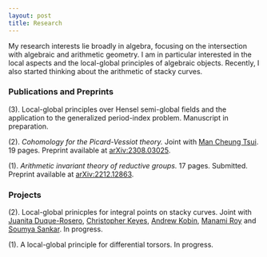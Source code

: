 ```yaml
---
layout: post
title: Research
---
```

My research interests lie broadly in algebra, focusing on the intersection with algebraic and arithmetic geometry. 
I am in particular interested in the local aspects and the local-global principles of algebraic objects. Recently, I also started thinking about the arithmetic of stacky curves. 

### Publications and Preprints

(3). Local-global principles over Hensel semi-global fields and the application to the generalized period-index problem. Manuscript in preparation.

(2). _Cohomology for the Picard-Vessiot theory._ Joint with [Man Cheung Tsui](https://manctsui.github.io/index.html). 19 pages. Preprint available at [arXiv:2308.03025](https://arxiv.org/abs/2308.03025).

(1). _Arithmetic invariant theory of reductive groups._ 17 pages. Submitted. Preprint available at [arXiv:2212.12863](https://arxiv.org/abs/2212.12863).


### Projects

(2). Local-global prinicples for integral points on stacky curves. Joint with [Juanita Duque-Rosero](https://juanitaduquer.github.io), [Christopher Keyes](https://c-keyes.github.io), [Andrew Kobin](https://www.andrewkobin.com), [Manami Roy](https://faculty.fordham.edu/mroy17/) and [Soumya Sankar](https://sites.google.com/site/soumya3sankar/). In progress. 

(1). A local-global principle for differential torsors. In progress.




